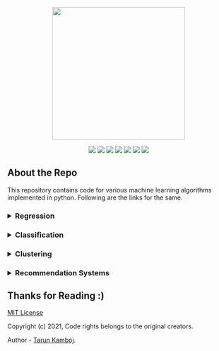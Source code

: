 <p align="center">
	<img height="300px" src="https://socialify.git.ci/Tarun-Kamboj/Machine_Learning_with_Python/image?font=KoHo&language=1&logo=https%3A%2F%2Favatars.githubusercontent.com%2Fu%2F56023742%3Fv%3D4&owner=1&pattern=Circuit%20Board&theme=Dark">
</p>
<p align="center">
	<img src="https://img.shields.io/github/repo-size/Tarun-Kamboj/Machine_Learning_using_Python?style=for-the-badge&color=fbff7d">
	<img src="https://img.shields.io/badge/Maintained-Yes-0bd44a?style=for-the-badge">
	<a href="LICENSE"><img src="https://img.shields.io/badge/License-MIT-5462ff?style=for-the-badge"></a>
	<img src="https://img.shields.io/badge/Contributions-Welcome-a92ff5?style=for-the-badge">
	<a href="#"><img src="https://img.shields.io/badge/deployment-Na-573bd4?style=for-the-badge"></a>
	<img src="https://img.shields.io/badge/IDE-jupyter-ff7a05?style=for-the-badge&logo=Jupyter">
	<img src="https://img.shields.io/badge/language-python-3776AB?style=for-the-badge&logo=Python">
</p>

## About the Repo

This repository contains code for various machine learning algorithms implemented in python. Following are the links for the same. 

<h3><details>
	<summary>Regression</summary>
	<ol>
		<li><h4><a href="Code/Simple%20Linear%20Regression">Simple Linear Regression</a></h4></li>
		<li><h4><a href="Code/Multiple%20Linear%20Regression">Multiple Linear Regression</a></h4></li>
		<li><h4><a href="Code/Polynomial%20Regression">Polynomial Regression</a></h4></li>
		<li><h4><a href="Code/Non-Linear%20Regression">Non-Linear Regression</a></h4></li>
	</ol>
</details></h3>

<h3><details>
	<summary>Classification</summary>
	<ol>
		<li><h4><a href="Code/KNN%20for%20Classification">K-Nearest Neighboours (KNN)</a></h4></li>
		<li><h4><a href="Code/Decision%20Trees%20for%20Classification">Decision Trees</a></h4></li>
		<li><h4><a href="Code/Logistic%20Regression%20for%20Classification">Logistic Regression</a></h4></li>
		<li><h4><a href="Code/SVM%20for%20Classification">Support Vector Machines (SVMs)</a></h4></li>
	</ol>
</details></h3>

<h3><details>
	<summary>Clustering</summary>
	<ol>
		<li><h4><a href="Code/K-Means%20for%20Clustering">K-Means</a></h4></li>
		<li><h4><a href="Code/Hierarchichal%20Clustering">Hierarchichal</a></h4></li>
		<li><h4><a href="Code/DBSCAN%20for%20Clustering">DBSCAN</a></h4></li>
	</ol>
</details></h3>

<h3><details>
	<summary>Recommendation Systems</summary>
	<ol>
		<li><h4><a href="Code/Collaborative%20Filtering%20Reccomendation%20System">Collaborative Filtering</a></h4></li>
		<li><h4><a href="Code/Content%20Based%20Filtering%20Reccomendation%20System">Content Based Filtering</a></h4></li>
	</ol>
</details></h3>

## Thanks for Reading :)

[MIT License](LICENSE)

Copyright (c) 2021, Code rights belongs to the original creators. 

Author - [Tarun Kamboj](https://github.com/Tarun-Kamboj).